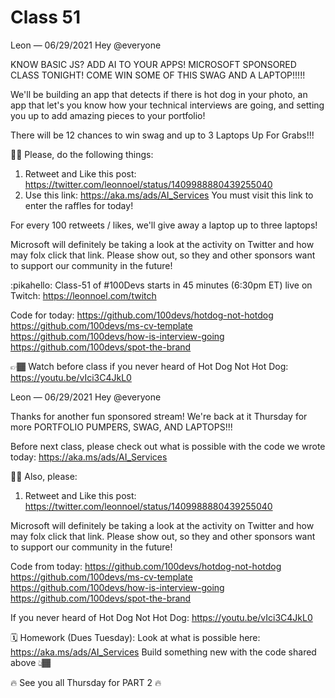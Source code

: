 # Class 51


Leon — 06/29/2021
Hey @everyone 

KNOW BASIC JS? ADD AI TO YOUR APPS!  MICROSOFT SPONSORED CLASS TONIGHT! COME WIN SOME OF THIS SWAG AND A LAPTOP!!!!!

We'll be building an app that detects if there is hot dog in your photo, an app that let's you know how your technical interviews are going, and setting you up to add amazing pieces to your portfolio! 

There will be 12 chances to win swag and up to 3 Laptops Up For Grabs!!!

🙏🏾   Please, do the following things:
1. Retweet and Like this post: https://twitter.com/leonnoel/status/1409988880439255040
2. Use this link: https://aka.ms/ads/AI_Services You must visit this link to enter the raffles for today! 

For every 100 retweets / likes, we'll give away a laptop up to three laptops! 

Microsoft will definitely be taking a look at the activity on Twitter and how may folx click that link. Please show out, so they and other sponsors want to support our community in the future! 

:pikahello: Class-51 of #100Devs starts in 45 minutes (6:30pm ET) live on Twitch: https://leonnoel.com/twitch

Code for today:
https://github.com/100devs/hotdog-not-hotdog
https://github.com/100devs/ms-cv-template
https://github.com/100devs/how-is-interview-going
https://github.com/100devs/spot-the-brand

👉🏾 Watch before class if you never heard of Hot Dog Not Hot Dog: https://youtu.be/vIci3C4JkL0







Leon — 06/29/2021
Hey @everyone 

Thanks for another fun sponsored stream! We're back at it Thursday for more PORTFOLIO PUMPERS, SWAG, AND LAPTOPS!!!

Before next class, please check out what is possible with the code we wrote today: https://aka.ms/ads/AI_Services

🙏🏾 Also, please:
1. Retweet and Like this post: https://twitter.com/leonnoel/status/1409988880439255040

Microsoft will definitely be taking a look at the activity on Twitter and how may folx click that link. Please show out, so they and other sponsors want to support our community in the future! 

Code from today:
https://github.com/100devs/hotdog-not-hotdog
https://github.com/100devs/ms-cv-template
https://github.com/100devs/how-is-interview-going
https://github.com/100devs/spot-the-brand

If you never heard of Hot Dog Not Hot Dog: https://youtu.be/vIci3C4JkL0

🗓️ Homework (Dues Tuesday):
Look at what is possible here: https://aka.ms/ads/AI_Services
Build something new with the code shared above 👆🏾 

🔥 See you all Thursday for PART 2 🔥


